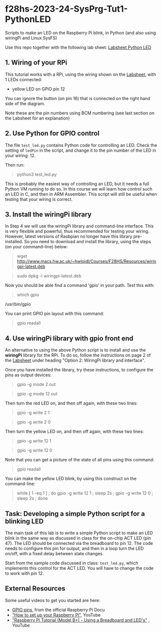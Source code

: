 # f28hs-2023-24-SysPrg-Tut1-PythonLED

Scripts to make an LED on the Raspberry Pi blink, in Python (and also using wiringPi and Linux SysFS)

Use this repo together with the following lab sheet: [Labsheet Python LED](http://www.macs.hw.ac.uk/~hwloidl/Courses/F28HS/LabSheet24_LedButton_Python.pdf)

## 1. Wiring of your RPi

This tutorial works with a RPi, using the wiring shown on the [Labsheet](http://www.macs.hw.ac.uk/~hwloidl/Courses/F28HS/LabSheet24_LedButton_Python.pdf), with 1 LEDs connected:
- yellow LED on GPIO pin 12

You can ignore the button (on pin 16) that is connected on the right hand side of the diagram.

Note these are the pin numbers using BCM numbering (see last section on the Labsheet for an explanation)

## 2. Use Python for GPIO control

The file `test_led.py` contains Python code for controlling an LED.
Check the setting of `ledPin` in the script, and change it to the pin number
of the LED in your wiring: 12.

Then run:

> python3 test_led.py

This is probably the easiest way of controlling an LED, but it needs a full Python VM running to do so.
In this course we will learn how control such an LED in C, and then in ARM Assembler.
This script will still be useful when testing that your wiring is correct.

## 3. Install the wiringPi library

In Step 4 we will use the wiringPi library and command-line interface. This is very flexible and powerful, thus
recommended for testing your wiring. However, latest versions of Rasbpian no longer have this library pre-installed. So you need to download and install the library, using the steps (on your command-line) below:

> wget http://www.macs.hw.ac.uk/~hwloidl/Courses/F28HS/Resources/wiringpi-latest.deb

> sudo dpkg -i wiringpi-latest.deb

Now you should be able find a command 'gpio' in your path. Test this with:

> which gpio

/usr/bin/gpio 

You can print GPIO pin layout with this command:

> gpio readall 


## 4. Use wiringPi library with gpio front end

An alternative to using the above Python script is to install and use the
**wiringPi** library for the RPi. To do so, follow the instructions on page 2
of the [Labsheet](http://www.macs.hw.ac.uk/~hwloidl/Courses/F28HS/LabSheet22_LedButton_Python.pdf)
under heading "Option 2: WiringPi library and interface".

Once you have installed the library, try these instructions, to configure the pins as output devices:

> gpio -g mode 2 out

> gpio -g mode 12 out

Then turn the red LED on, and then off again, with these two lines:

> gpio -g write 2 1

> gpio -g write 2 0

Then turn the yellow LED on, and then off again, with these two lines:

> gpio -g write 12 1

> gpio -g write 12 0

Note that you can get a picture of the state of all pins using this command:

> gpio readall

You can make the yellow LED blink, by using this construct on the command-line:

> while [ 1 -eq 1 ] ;  do gpio -g write 12 1 ; sleep 2s ; gpio -g write 12 0 ; sleep 2s ; done

## Task: Developing a simple Python script for a blinking LED

The main task of this lab is to write a simple Python script to make an LED blink in the same way as
discussed in class for the on-chip ACT LED (pin 47). The LED should be connected via the breadboard to
pin 12. The code needs to configure this pin for output, and then in a loop turn the LED on/off, with a fixed
delay between state changes.

Start from the sample code discussed in class: `test_led.py`, which implements this control for the ACT
LED. You will have to change the code to work with pin 12.

## External Resources

Some useful videos to get you started are here:
- [GPIO pins](https://www.raspberrypi.com/documentation/computers/os.html#gpio-and-the-40-pin-header), from the official Raspberry Pi Docu
- ["How to set up your Raspberry Pi"](https://www.youtube.com/watch?v=wjWZhV1v3Pk), YouTube 
- ["Raspberry Pi Tutorial (Model B+) - Using a Breadboard and LED's"](https://www.youtube.com/watch?v=6Hau75Zkpj4) , YouTube 
